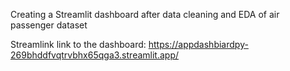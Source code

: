Creating a Streamlit dashboard after data cleaning and EDA of air passenger dataset

Streamlink link to the dashboard:  https://appdashbiardpy-269bhddfvqtrvbhx65qga3.streamlit.app/

